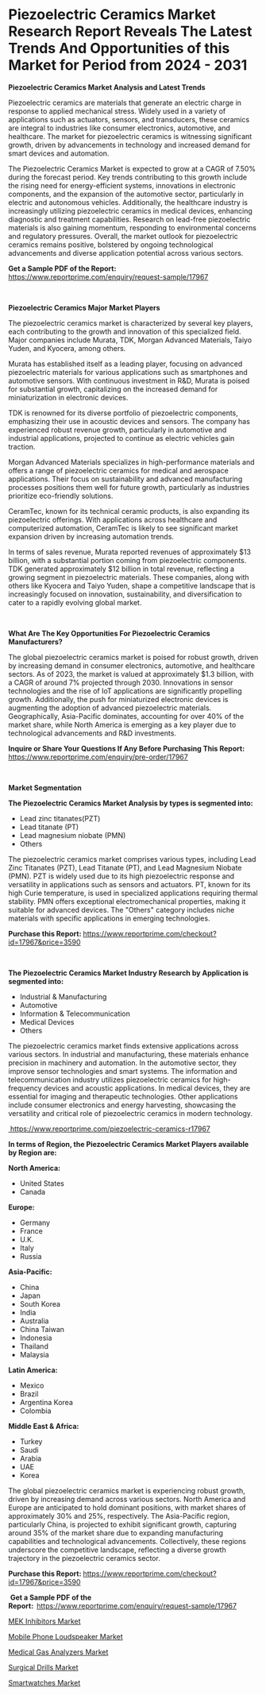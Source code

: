 <p><h1>Piezoelectric Ceramics Market Research Report Reveals The Latest Trends And Opportunities of this Market for Period from 2024 - 2031</h1></p><p><strong>Piezoelectric Ceramics Market Analysis and Latest Trends</strong></p>
<p><p>Piezoelectric ceramics are materials that generate an electric charge in response to applied mechanical stress. Widely used in a variety of applications such as actuators, sensors, and transducers, these ceramics are integral to industries like consumer electronics, automotive, and healthcare. The market for piezoelectric ceramics is witnessing significant growth, driven by advancements in technology and increased demand for smart devices and automation.</p><p>The Piezoelectric Ceramics Market is expected to grow at a CAGR of 7.50% during the forecast period. Key trends contributing to this growth include the rising need for energy-efficient systems, innovations in electronic components, and the expansion of the automotive sector, particularly in electric and autonomous vehicles. Additionally, the healthcare industry is increasingly utilizing piezoelectric ceramics in medical devices, enhancing diagnostic and treatment capabilities. Research on lead-free piezoelectric materials is also gaining momentum, responding to environmental concerns and regulatory pressures. Overall, the market outlook for piezoelectric ceramics remains positive, bolstered by ongoing technological advancements and diverse application potential across various sectors.</p></p>
<p><strong>Get a Sample PDF of the Report:&nbsp;</strong> <a href="https://www.reportprime.com/enquiry/request-sample/17967?utm_campaign=11&utm_medium=2&utm_source=Github&utm_content=ia&utm_term=20112024&utm_id=piezoelectric-ceramics">https://www.reportprime.com/enquiry/request-sample/17967</a></p>
<p>&nbsp;</p>
<p><strong>Piezoelectric Ceramics Major Market Players</strong></p>
<p><p>The piezoelectric ceramics market is characterized by several key players, each contributing to the growth and innovation of this specialized field. Major companies include Murata, TDK, Morgan Advanced Materials, Taiyo Yuden, and Kyocera, among others. </p><p>Murata has established itself as a leading player, focusing on advanced piezoelectric materials for various applications such as smartphones and automotive sensors. With continuous investment in R&D, Murata is poised for substantial growth, capitalizing on the increased demand for miniaturization in electronic devices.</p><p>TDK is renowned for its diverse portfolio of piezoelectric components, emphasizing their use in acoustic devices and sensors. The company has experienced robust revenue growth, particularly in automotive and industrial applications, projected to continue as electric vehicles gain traction.</p><p>Morgan Advanced Materials specializes in high-performance materials and offers a range of piezoelectric ceramics for medical and aerospace applications. Their focus on sustainability and advanced manufacturing processes positions them well for future growth, particularly as industries prioritize eco-friendly solutions.</p><p>CeramTec, known for its technical ceramic products, is also expanding its piezoelectric offerings. With applications across healthcare and computerized automation, CeramTec is likely to see significant market expansion driven by increasing automation trends.</p><p>In terms of sales revenue, Murata reported revenues of approximately $13 billion, with a substantial portion coming from piezoelectric components. TDK generated approximately $12 billion in total revenue, reflecting a growing segment in piezoelectric materials. These companies, along with others like Kyocera and Taiyo Yuden, shape a competitive landscape that is increasingly focused on innovation, sustainability, and diversification to cater to a rapidly evolving global market.</p></p>
<p>&nbsp;</p>
<p><strong>What Are The Key Opportunities For Piezoelectric Ceramics Manufacturers?</strong></p>
<p><p>The global piezoelectric ceramics market is poised for robust growth, driven by increasing demand in consumer electronics, automotive, and healthcare sectors. As of 2023, the market is valued at approximately $1.3 billion, with a CAGR of around 7% projected through 2030. Innovations in sensor technologies and the rise of IoT applications are significantly propelling growth. Additionally, the push for miniaturized electronic devices is augmenting the adoption of advanced piezoelectric materials. Geographically, Asia-Pacific dominates, accounting for over 40% of the market share, while North America is emerging as a key player due to technological advancements and R&D investments.</p></p>
<p><strong>Inquire or Share Your Questions If Any Before Purchasing This Report:</strong> <a href="https://www.reportprime.com/enquiry/pre-order/17967?utm_campaign=11&utm_medium=2&utm_source=Github&utm_content=ia&utm_term=20112024&utm_id=piezoelectric-ceramics">https://www.reportprime.com/enquiry/pre-order/17967</a></p>
<p>&nbsp;</p>
<p><strong>Market Segmentation</strong></p>
<p><strong>The Piezoelectric Ceramics Market Analysis by types is segmented into:</strong></p>
<p><ul><li>Lead zinc titanates(PZT)</li><li>Lead titanate (PT)</li><li>Lead magnesium niobate (PMN)</li><li>Others</li></ul></p>
<p><p>The piezoelectric ceramics market comprises various types, including Lead Zinc Titanates (PZT), Lead Titanate (PT), and Lead Magnesium Niobate (PMN). PZT is widely used due to its high piezoelectric response and versatility in applications such as sensors and actuators. PT, known for its high Curie temperature, is used in specialized applications requiring thermal stability. PMN offers exceptional electromechanical properties, making it suitable for advanced devices. The "Others" category includes niche materials with specific applications in emerging technologies.</p></p>
<p><strong>Purchase this Report:&nbsp;</strong><a href="https://www.reportprime.com/checkout?id=17967&price=3590&utm_campaign=11&utm_medium=2&utm_source=Github&utm_content=ia&utm_term=20112024&utm_id=piezoelectric-ceramics">https://www.reportprime.com/checkout?id=17967&price=3590</a></p>
<p>&nbsp;</p>
<p><strong>The Piezoelectric Ceramics Market Industry Research by Application is segmented into:</strong></p>
<p><ul><li>Industrial & Manufacturing</li><li>Automotive</li><li>Information & Telecommunication</li><li>Medical Devices</li><li>Others</li></ul></p>
<p><p>The piezoelectric ceramics market finds extensive applications across various sectors. In industrial and manufacturing, these materials enhance precision in machinery and automation. In the automotive sector, they improve sensor technologies and smart systems. The information and telecommunication industry utilizes piezoelectric ceramics for high-frequency devices and acoustic applications. In medical devices, they are essential for imaging and therapeutic technologies. Other applications include consumer electronics and energy harvesting, showcasing the versatility and critical role of piezoelectric ceramics in modern technology.</p></p>
<p><a href="https://www.reportprime.com/piezoelectric-ceramics-r17967?utm_campaign=11&utm_medium=2&utm_source=Github&utm_content=ia&utm_term=20112024&utm_id=piezoelectric-ceramics">&nbsp;https://www.reportprime.com/piezoelectric-ceramics-r17967</a></p>
<p><strong>In terms of Region, the Piezoelectric Ceramics Market Players available by Region are:</strong></p>
<p>
    <p> <strong> North America: </strong>
        <ul>
            <li>United States</li>
            <li>Canada</li>
        </ul>
        </p> 
    <p> <strong> Europe: </strong>
        <ul>
            <li>Germany</li>
            <li>France</li>
            <li>U.K.</li>
            <li>Italy</li>
            <li>Russia</li>
        </ul>
        </p> 
    <p> <strong> Asia-Pacific: </strong>
        <ul>
            <li>China</li>
            <li>Japan</li>
            <li>South Korea</li>
            <li>India</li>
            <li>Australia</li>
            <li>China Taiwan</li>
            <li>Indonesia</li>
            <li>Thailand</li>
            <li>Malaysia</li>
        </ul>
        </p> 
    <p> <strong> Latin America: </strong>
        <ul>
            <li>Mexico</li>
            <li>Brazil</li>
            <li>Argentina Korea</li>
            <li>Colombia</li>
        </ul>
        </p> 
    <p> <strong> Middle East & Africa: </strong>
        <ul>
            <li>Turkey</li>
            <li>Saudi</li>
            <li>Arabia</li>
            <li>UAE</li>
            <li>Korea</li>
        </ul>
    </p>
    </p>
<p><p>The global piezoelectric ceramics market is experiencing robust growth, driven by increasing demand across various sectors. North America and Europe are anticipated to hold dominant positions, with market shares of approximately 30% and 25%, respectively. The Asia-Pacific region, particularly China, is projected to exhibit significant growth, capturing around 35% of the market share due to expanding manufacturing capabilities and technological advancements. Collectively, these regions underscore the competitive landscape, reflecting a diverse growth trajectory in the piezoelectric ceramics sector.</p></p>
<p><strong>Purchase this Report: </strong><a href="https://www.reportprime.com/checkout?id=17967&price=3590&utm_campaign=11&utm_medium=2&utm_source=Github&utm_content=ia&utm_term=20112024&utm_id=piezoelectric-ceramics">https://www.reportprime.com/checkout?id=17967&price=3590</a></p>
<p>&nbsp;<strong>Get a Sample PDF of the Report:&nbsp;&nbsp;</strong><a href="https://www.reportprime.com/enquiry/request-sample/17967?utm_campaign=11&utm_medium=2&utm_source=Github&utm_content=ia&utm_term=20112024&utm_id=piezoelectric-ceramics">https://www.reportprime.com/enquiry/request-sample/17967</a></p>
<p><strong></strong></p>
<p><p><a href="https://issuu.com/reportprime-2/docs/mek-inhibitors-market-size-2030.ppt_9a9e1b28c2ebe5?utm_campaign=11&utm_medium=2&utm_source=Github&utm_content=ia&utm_term=20112024&utm_id=piezoelectric-ceramics">MEK Inhibitors Market</a></p><p><a href="https://github.com/KamrulHadi87/Market-Research-Report-List-1/blob/main/mobile-phone-loudspeaker-market.md?utm_campaign=11&utm_medium=2&utm_source=Github&utm_content=ia&utm_term=20112024&utm_id=piezoelectric-ceramics">Mobile Phone Loudspeaker Market</a></p><p><a href="https://www.linkedin.com/pulse/medical-gas-analyzers-market-growth-analysis-2024-2031-trends-zytpe?utm_campaign=11&utm_medium=2&utm_source=Github&utm_content=ia&utm_term=20112024&utm_id=piezoelectric-ceramics">Medical Gas Analyzers Market</a></p><p><a href="https://www.linkedin.com/pulse/providing-industry-analysis-andforecasts-between-2024-2031-xmpae?utm_campaign=11&utm_medium=2&utm_source=Github&utm_content=ia&utm_term=20112024&utm_id=piezoelectric-ceramics">Surgical Drills Market</a></p><p><a href="https://github.com/ChiragRp1/Market-Research-Report-List-6/blob/main/smartwatches-market.md?utm_campaign=11&utm_medium=2&utm_source=Github&utm_content=ia&utm_term=20112024&utm_id=piezoelectric-ceramics">Smartwatches Market</a></p></p>